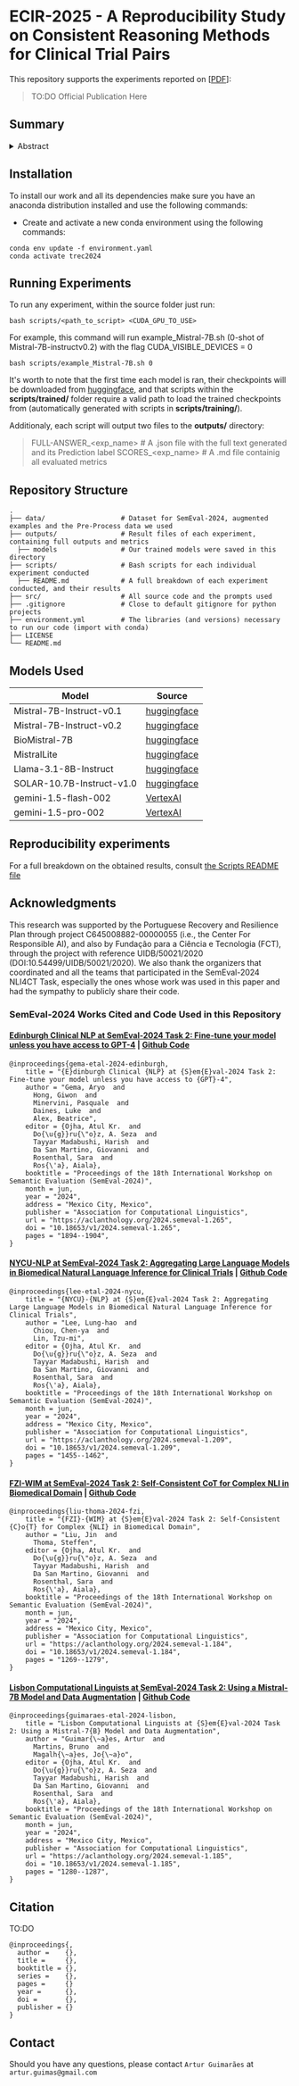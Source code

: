 # ECIR-2025 - A Reproducibility Study on Consistent Reasoning Methods for Clinical Trial Pairs
This repository supports the experiments reported on [[PDF]()]:

> TO:DO Official Publication Here

## Summary


<details>
<summary>Abstract</summary>
<br>
With the rapid expansion of AI in healthcare, ensuring that models can accurately and consistently reason within the medical domain is essential for enhancing clinical decision-making, as flawed or under-analysed advances could have detrimental consequences for patient health outcomes. Consistent reasoning is particularly challenging, as once a model outputs a judgment for a given medical statement, it should retain that judgment when faced with another statement that is only syntactically altered, and contrarily when other statements reflect a true semantic shift the model should adjust its judgment accordingly.In this paper, we describe the process of reproducing state-of-the-art methods for safe biomedical Natural Language Inference in Clinical Trials (NLI4CT), emphasizing challenges such as models' vulnerability to small input variations and the inherent complexity of Clinical Trial Reports (CTRs), which are primarily intended for expert interpretation. To improve the reproducibility thoroughness, we extend existing methods and explore a broader set of techniques, establishing baseline scores across several widely used models. We evaluate the reasoning capabilities of Large Language Models (LLMs) within the SemEval-2024 NLI4CT task, a task focused on robustness, serving as an ideal proxy for real-world applications. We conclude with an analysis of the results, highlighting key insights and empirical lessons that contribute to future research in this domain.
</details>

## Installation

To install our work and all its dependencies make sure you have an anaconda distribution installed and use the following commands:

  - Create and activate a new conda environment using the following commands:
  ```
  conda env update -f environment.yaml
  conda activate trec2024
  ```

## Running Experiments

To run any experiment, within the source folder just run:

```
bash scripts/<path_to_script> <CUDA_GPU_TO_USE>
```

For example, this command will run example_Mistral-7B.sh (0-shot of Mistral-7B-instructv0.2) with the flag CUDA_VISIBLE_DEVICES = 0

```
bash scripts/example_Mistral-7B.sh 0
```

It's worth to note that the first time each model is ran, their checkpoints will be downloaded from [huggingface]([url](https://huggingface.co/)), and that scripts within the **scripts/trained/** folder require a valid path to load the trained checkpoints from (automatically generated with scripts in **scripts/training/**). 

Additionaly, each script will output two files to the **outputs/** directory:

> FULL-ANSWER_<exp_name>     # A .json file with the full text generated and its Prediction label
> SCORES_<exp_name>          # A .md file containig all evaluated metrics

## Repository Structure

    .
    ├── data/                   # Dataset for SemEval-2024, augmented examples and the Pre-Process data we used 
    ├── outputs/                # Result files of each experiment, containing full outputs and metrics
      ├── models                # Our trained models were saved in this directory
    ├── scripts/                # Bash scripts for each individual experiment conducted
      ├── README.md             # A full breakdown of each experiment conducted, and their results
    ├── src/                    # All source code and the prompts used
    ├── .gitignore              # Close to default gitignore for python projects
    ├── environment.yml         # The libraries (and versions) necessary to run our code (import with conda)
    ├── LICENSE
    └── README.md


## Models Used

| Model  | Source |
|--------|--------|
| Mistral-7B-Instruct-v0.1       |     [huggingface](https://huggingface.co/mistralai/Mistral-7B-Instruct-v0.1)   |
| Mistral-7B-Instruct-v0.2       |     [huggingface](https://huggingface.co/mistralai/Mistral-7B-Instruct-v0.2)   |
| BioMistral-7B                  |     [huggingface](https://huggingface.co/BioMistral/BioMistral-7B)             |
| MistralLite                    |     [huggingface](https://huggingface.co/amazon/MistralLite)                   |
| Llama-3.1-8B-Instruct          |     [huggingface](https://huggingface.co/meta-llama/Llama-3.1-8B-Instruct)     |
| SOLAR-10.7B-Instruct-v1.0      |     [huggingface](https://huggingface.co/upstage/SOLAR-10.7B-Instruct-v1.0)    |
| gemini-1.5-flash-002           |     [VertexAI](https://console.cloud.google.com/vertex-ai/studio/freeform)     |
| gemini-1.5-pro-002             |     [VertexAI](https://console.cloud.google.com/vertex-ai/studio/freeform)     | 

## Reproducibility experiments

For a full breakdown on the obtained results, consult [the Scripts README file](scripts/README.md)

## Acknowledgments

This research was supported by the Portuguese Recovery and Resilience Plan through project C645008882-00000055 (i.e., the Center For Responsible AI), and also by Fundação para a Ciência e Tecnologia (FCT), through the project with reference UIDB/50021/2020 (DOI:10.54499/UIDB/50021/2020). We also thank the organizers that coordinated and all the teams that participated in the SemEval-2024 NLI4CT Task, especially the ones whose work was used in this paper and had the sympathy to publicly share their code.

### SemEval-2024 Works Cited and Code Used in this Repository

#### [Edinburgh Clinical NLP at SemEval-2024 Task 2: Fine-tune your model unless you have access to GPT-4](https://aclanthology.org/2024.semeval-1.265/) | [Github Code](https://github.com/EdinburghClinicalNLP/semeval_nli4ct)

```
@inproceedings{gema-etal-2024-edinburgh,
    title = "{E}dinburgh Clinical {NLP} at {S}em{E}val-2024 Task 2: Fine-tune your model unless you have access to {GPT}-4",
    author = "Gema, Aryo  and
      Hong, Giwon  and
      Minervini, Pasquale  and
      Daines, Luke  and
      Alex, Beatrice",
    editor = {Ojha, Atul Kr.  and
      Do{\u{g}}ru{\"o}z, A. Seza  and
      Tayyar Madabushi, Harish  and
      Da San Martino, Giovanni  and
      Rosenthal, Sara  and
      Ros{\'a}, Aiala},
    booktitle = "Proceedings of the 18th International Workshop on Semantic Evaluation (SemEval-2024)",
    month = jun,
    year = "2024",
    address = "Mexico City, Mexico",
    publisher = "Association for Computational Linguistics",
    url = "https://aclanthology.org/2024.semeval-1.265",
    doi = "10.18653/v1/2024.semeval-1.265",
    pages = "1894--1904",
}
```

#### [NYCU-NLP at SemEval-2024 Task 2: Aggregating Large Language Models in Biomedical Natural Language Inference for Clinical Trials](https://aclanthology.org/2024.semeval-1.209/) | [Github Code]()

```
@inproceedings{lee-etal-2024-nycu,
    title = "{NYCU}-{NLP} at {S}em{E}val-2024 Task 2: Aggregating Large Language Models in Biomedical Natural Language Inference for Clinical Trials",
    author = "Lee, Lung-hao  and
      Chiou, Chen-ya  and
      Lin, Tzu-mi",
    editor = {Ojha, Atul Kr.  and
      Do{\u{g}}ru{\"o}z, A. Seza  and
      Tayyar Madabushi, Harish  and
      Da San Martino, Giovanni  and
      Rosenthal, Sara  and
      Ros{\'a}, Aiala},
    booktitle = "Proceedings of the 18th International Workshop on Semantic Evaluation (SemEval-2024)",
    month = jun,
    year = "2024",
    address = "Mexico City, Mexico",
    publisher = "Association for Computational Linguistics",
    url = "https://aclanthology.org/2024.semeval-1.209",
    doi = "10.18653/v1/2024.semeval-1.209",
    pages = "1455--1462",
}
```

#### [FZI-WIM at SemEval-2024 Task 2: Self-Consistent CoT for Complex NLI in Biomedical Domain](https://aclanthology.org/2024.semeval-1.184/) | [Github Code](https://github.com/jens5588/FZI-WIM-NLI4CT)

```
@inproceedings{liu-thoma-2024-fzi,
    title = "{FZI}-{WIM} at {S}em{E}val-2024 Task 2: Self-Consistent {C}o{T} for Complex {NLI} in Biomedical Domain",
    author = "Liu, Jin  and
      Thoma, Steffen",
    editor = {Ojha, Atul Kr.  and
      Do{\u{g}}ru{\"o}z, A. Seza  and
      Tayyar Madabushi, Harish  and
      Da San Martino, Giovanni  and
      Rosenthal, Sara  and
      Ros{\'a}, Aiala},
    booktitle = "Proceedings of the 18th International Workshop on Semantic Evaluation (SemEval-2024)",
    month = jun,
    year = "2024",
    address = "Mexico City, Mexico",
    publisher = "Association for Computational Linguistics",
    url = "https://aclanthology.org/2024.semeval-1.184",
    doi = "10.18653/v1/2024.semeval-1.184",
    pages = "1269--1279",
}
```

#### [Lisbon Computational Linguists at SemEval-2024 Task 2: Using a Mistral-7B Model and Data Augmentation](https://aclanthology.org/2024.semeval-1.185/) | [Github Code](https://github.com/araag2/SemEval2024-Task2)

```
@inproceedings{guimaraes-etal-2024-lisbon,
    title = "Lisbon Computational Linguists at {S}em{E}val-2024 Task 2: Using a Mistral-7{B} Model and Data Augmentation",
    author = "Guimar{\~a}es, Artur  and
      Martins, Bruno  and
      Magalh{\~a}es, Jo{\~a}o",
    editor = {Ojha, Atul Kr.  and
      Do{\u{g}}ru{\"o}z, A. Seza  and
      Tayyar Madabushi, Harish  and
      Da San Martino, Giovanni  and
      Rosenthal, Sara  and
      Ros{\'a}, Aiala},
    booktitle = "Proceedings of the 18th International Workshop on Semantic Evaluation (SemEval-2024)",
    month = jun,
    year = "2024",
    address = "Mexico City, Mexico",
    publisher = "Association for Computational Linguistics",
    url = "https://aclanthology.org/2024.semeval-1.185",
    doi = "10.18653/v1/2024.semeval-1.185",
    pages = "1280--1287",
}
```

## Citation

TO:DO

```
@inproceedings{,
  author =    {},
  title =     {},
  booktitle = {},
  series =    {},
  pages =     {}
  year =      {},
  doi =       {},
  publisher = {}
}
```

## Contact

Should you have any questions, please contact `Artur Guimarães` at `artur.guimas@gmail.com`
